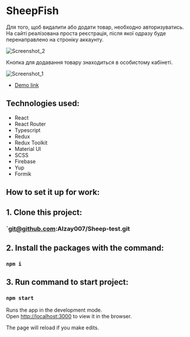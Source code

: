 # SheepFish

Для того, щоб видалити або додати товар, необходно авторизуватись.
На сайті реалізована проста реєстрація, після якої одразу буде перенаправлено на строніку аккаунту.

![Screenshot_2](https://user-images.githubusercontent.com/108741138/227776909-11b8c4fe-97c8-4161-b4b8-e0763384a4b2.png)

Кнопка для додавання товару знаходиться в особистому кабінеті.

![Screenshot_1](https://user-images.githubusercontent.com/108741138/227776762-6b634445-c104-4051-afcf-92037a35af41.png)

- [Demo link](https://main--chimerical-jelly-e48dd1.netlify.app/#/)


## Technologies used:

- React
- React Router
- Typescript
- Redux
- Redux Toolkit
- Material UI
- SCSS
- Firebase
- Yup
- Formik

## How to set it up for work:

## 1. Clone this project:

### `git@github.com:Alzay007/Sheep-test.git

## 2. Install the packages with the command:

### `npm i`

## 3. Run command to start project:

### `npm start`

Runs the app in the development mode.\
Open [http://localhost:3000](http://localhost:3000) to view it in the browser.

The page will reload if you make edits.
